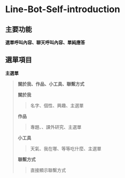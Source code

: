 # Line-Bot-Self-introduction

## 主要功能
**選單呼叫內容、聊天呼叫內容、單純應答**

## 選單項目
**主選單**
> **關於我、作品、小工具、聯繫方式**
>
>**關於我**
>> 名字、個性、興趣、主選單
>
>**作品**
>> 專題、、課外研究、主選單
>
>**小工具**
>> 天氣、我在哪、等等吃什麼、主選單
>
>**聯繫方式**
>> 直接顯示聯繫方式
